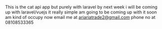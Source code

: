 This is the cat api app but purely with laravel by next week i will be coming up with laravel/vuejs
it really simple am going to be coming up with it soon am kind of occupy now
email me at ariariatrade2@gmail.com
phone no at 08108533365